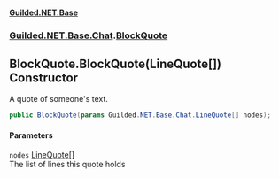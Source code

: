 
#### [Guilded.NET.Base](index 'index')
### [Guilded.NET.Base.Chat](index#Guilded_NET_Base_Chat 'Guilded.NET.Base.Chat').[BlockQuote](BlockQuote 'Guilded.NET.Base.Chat.BlockQuote')
## BlockQuote.BlockQuote(LineQuote[]) Constructor
A quote of someone's text.  
```csharp
public BlockQuote(params Guilded.NET.Base.Chat.LineQuote[] nodes);
```

#### Parameters
<a name='Guilded_NET_Base_Chat_BlockQuote_BlockQuote(Guilded_NET_Base_Chat_LineQuote__)_nodes'></a>
`nodes` [LineQuote](LineQuote 'Guilded.NET.Base.Chat.LineQuote')[[]](https://docs.microsoft.com/en-us/dotnet/api/System.Array 'System.Array')  
The list of lines this quote holds
  
